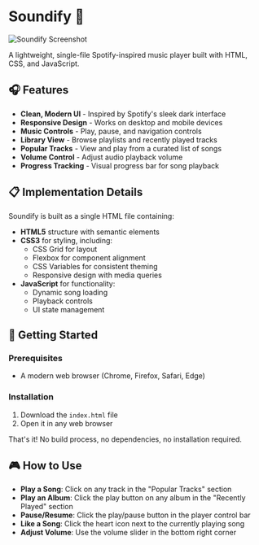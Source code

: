 # Soundify 🎵

![Soundify Screenshot](/api/placeholder/800/400)

A lightweight, single-file Spotify-inspired music player built with HTML, CSS, and JavaScript.

## 🎧 Features

- **Clean, Modern UI** - Inspired by Spotify's sleek dark interface
- **Responsive Design** - Works on desktop and mobile devices
- **Music Controls** - Play, pause, and navigation controls
- **Library View** - Browse playlists and recently played tracks
- **Popular Tracks** - View and play from a curated list of songs
- **Volume Control** - Adjust audio playback volume
- **Progress Tracking** - Visual progress bar for song playback

## 📋 Implementation Details

Soundify is built as a single HTML file containing:

- **HTML5** structure with semantic elements
- **CSS3** for styling, including:
  - CSS Grid for layout
  - Flexbox for component alignment
  - CSS Variables for consistent theming
  - Responsive design with media queries
- **JavaScript** for functionality:
  - Dynamic song loading
  - Playback controls
  - UI state management

## 🚀 Getting Started

### Prerequisites

- A modern web browser (Chrome, Firefox, Safari, Edge)

### Installation

1. Download the `index.html` file
2. Open it in any web browser

That's it! No build process, no dependencies, no installation required.

## 🎮 How to Use

- **Play a Song**: Click on any track in the "Popular Tracks" section
- **Play an Album**: Click the play button on any album in the "Recently Played" section
- **Pause/Resume**: Click the play/pause button in the player control bar
- **Like a Song**: Click the heart icon next to the currently playing song
- **Adjust Volume**: Use the volume slider in the bottom right corner

